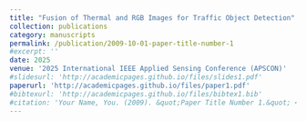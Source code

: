 ```yaml
---
title: "Fusion of Thermal and RGB Images for Traffic Object Detection"
collection: publications
category: manuscripts
permalink: /publication/2009-10-01-paper-title-number-1
#excerpt: ''
date: 2025
venue: '2025 International IEEE Applied Sensing Conference (APSCON)'
#slidesurl: 'http://academicpages.github.io/files/slides1.pdf'
paperurl: 'http://academicpages.github.io/files/paper1.pdf'
#bibtexurl: 'http://academicpages.github.io/files/bibtex1.bib'
#citation: 'Your Name, You. (2009). &quot;Paper Title Number 1.&quot; <i>Journal 1</i>. 1(1).'
---
```


